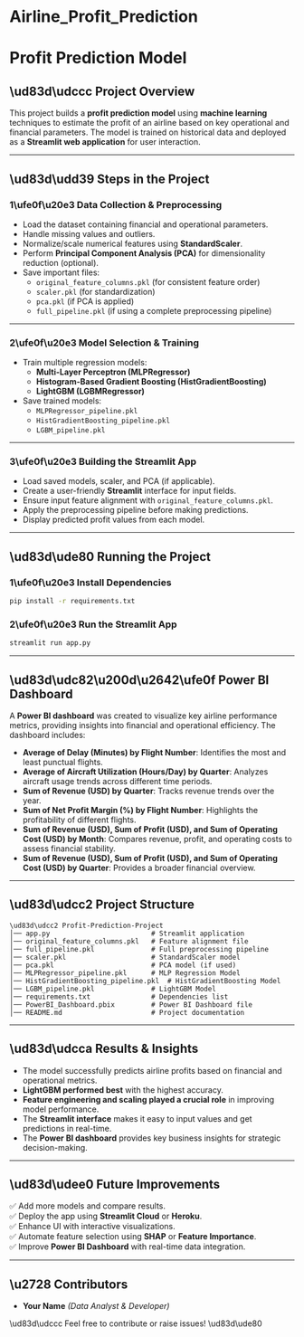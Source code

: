 # Airline_Profit_Prediction
# Profit Prediction Model

## \ud83d\udccc Project Overview

This project builds a **profit prediction model** using **machine learning** techniques to estimate the profit of an airline based on key operational and financial parameters. The model is trained on historical data and deployed as a **Streamlit web application** for user interaction.

---

## \ud83d\udd39 Steps in the Project

### 1\ufe0f\u20e3 Data Collection & Preprocessing

- Load the dataset containing financial and operational parameters.
- Handle missing values and outliers.
- Normalize/scale numerical features using **StandardScaler**.
- Perform **Principal Component Analysis (PCA)** for dimensionality reduction (optional).
- Save important files:
  - `original_feature_columns.pkl` (for consistent feature order)
  - `scaler.pkl` (for standardization)
  - `pca.pkl` (if PCA is applied)
  - `full_pipeline.pkl` (if using a complete preprocessing pipeline)

---

### 2\ufe0f\u20e3 Model Selection & Training

- Train multiple regression models:
  - **Multi-Layer Perceptron (MLPRegressor)**
  - **Histogram-Based Gradient Boosting (HistGradientBoosting)**
  - **LightGBM (LGBMRegressor)**
- Save trained models:
  - `MLPRegressor_pipeline.pkl`
  - `HistGradientBoosting_pipeline.pkl`
  - `LGBM_pipeline.pkl`

---

### 3\ufe0f\u20e3 Building the Streamlit App

- Load saved models, scaler, and PCA (if applicable).
- Create a user-friendly **Streamlit** interface for input fields.
- Ensure input feature alignment with `original_feature_columns.pkl`.
- Apply the preprocessing pipeline before making predictions.
- Display predicted profit values from each model.

---

## \ud83d\ude80 Running the Project

### 1\ufe0f\u20e3 Install Dependencies

```sh
pip install -r requirements.txt
```

### 2\ufe0f\u20e3 Run the Streamlit App

```sh
streamlit run app.py
```

---

## \ud83d\udc82\u200d\u2642\ufe0f Power BI Dashboard

A **Power BI dashboard** was created to visualize key airline performance metrics, providing insights into financial and operational efficiency. The dashboard includes:

- **Average of Delay (Minutes) by Flight Number**: Identifies the most and least punctual flights.
- **Average of Aircraft Utilization (Hours/Day) by Quarter**: Analyzes aircraft usage trends across different time periods.
- **Sum of Revenue (USD) by Quarter**: Tracks revenue trends over the year.
- **Sum of Net Profit Margin (%) by Flight Number**: Highlights the profitability of different flights.
- **Sum of Revenue (USD), Sum of Profit (USD), and Sum of Operating Cost (USD) by Month**: Compares revenue, profit, and operating costs to assess financial stability.
- **Sum of Revenue (USD), Sum of Profit (USD), and Sum of Operating Cost (USD) by Quarter**: Provides a broader financial overview.

---

## \ud83d\udcc2 Project Structure

```
\ud83d\udcc2 Profit-Prediction-Project
│── app.py                         # Streamlit application
│── original_feature_columns.pkl   # Feature alignment file
│── full_pipeline.pkl              # Full preprocessing pipeline
│── scaler.pkl                     # StandardScaler model
│── pca.pkl                        # PCA model (if used)
│── MLPRegressor_pipeline.pkl      # MLP Regression Model
│── HistGradientBoosting_pipeline.pkl  # HistGradientBoosting Model
│── LGBM_pipeline.pkl              # LightGBM Model
│── requirements.txt               # Dependencies list
│── PowerBI_Dashboard.pbix         # Power BI Dashboard file
│── README.md                      # Project documentation
```

---

## \ud83d\udcca Results & Insights

- The model successfully predicts airline profits based on financial and operational metrics.
- **LightGBM performed best** with the highest accuracy.
- **Feature engineering and scaling played a crucial role** in improving model performance.
- The **Streamlit interface** makes it easy to input values and get predictions in real-time.
- The **Power BI dashboard** provides key business insights for strategic decision-making.

---

## \ud83d\udee0 Future Improvements

✅ Add more models and compare results.\
✅ Deploy the app using **Streamlit Cloud** or **Heroku**.\
✅ Enhance UI with interactive visualizations.\
✅ Automate feature selection using **SHAP** or **Feature Importance**.\
✅ Improve **Power BI Dashboard** with real-time data integration.

---

## \u2728 Contributors

- **Your Name** *(Data Analyst & Developer)*

\ud83d\udccc Feel free to contribute or raise issues! \ud83d\ude80

